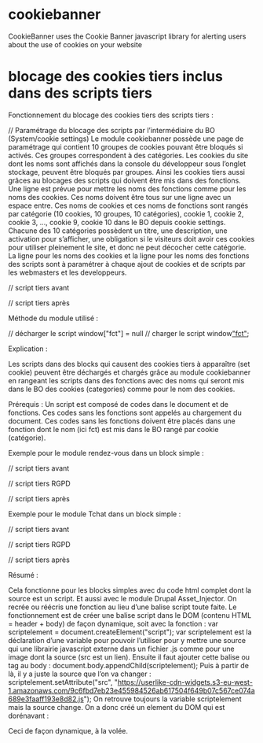 # cookiebanner

CookieBanner uses the Cookie Banner javascript library for alerting users about the use of cookies on your website

# blocage des cookies tiers inclus dans des scripts tiers

Fonctionnement du blocage des cookies tiers des scripts tiers :

// Paramétrage du blocage des scripts par l’intermédiaire du BO (System/cookie settings)
Le module cookiebanner possède une page de paramétrage qui contient 10 groupes de cookies pouvant être bloqués si activés. Ces groupes correspondent à des catégories. Les cookies du site dont les noms sont affichés dans la console du développeur sous l’onglet stockage, peuvent être bloqués par groupes. Ainsi les cookies tiers aussi grâces au blocages des scripts qui doivent être mis dans des fonctions. Une ligne est prévue pour mettre les noms des fonctions comme pour les noms des cookies. Ces noms doivent être tous sur une ligne avec un espace entre. Ces noms de cookies et ces noms de fonctions sont rangés par catégorie (10 cookies, 10 groupes, 10 catégories), cookie 1, cookie 2, cookie 3, …, cookie 9, cookie 10 dans le BO depuis cookie settings. Chacune des 10 catégories possèdent un titre, une description, une activation pour s’afficher, une obligation si le visiteurs doit avoir ces cookies pour utiliser pleinement le site, et donc ne peut décocher cette catégorie. La ligne pour les noms des cookies et la ligne pour les noms des fonctions des scripts sont à paramétrer à chaque ajout de cookies et de scripts par les webmasters et les developpeurs.

// script tiers avant
<script type="text/javascript" src="source.js"></script> 
<script>
	alert("ok");
	$("#id").onclick(...);
	myFunct();
	function myFunct() {
		...
	}
</script> 
// script tiers après
<script>
	function fct (){
		var scriptsrc = "source.js";
		var scriptelement = document.createElement('script');
  		scriptelement.setAttribute('src', scriptsrc);
  		document.body.appendChild(scriptelement);
		alert("ok");
		$("#id").onclick(...);
		myFunct();
	}
	function myFunct() {
		...
	}
</script> 

Méthode du module utilisé :

// décharger le script
window["fct"] = null
// charger le script
window["fct"]();

Explication :

Les scripts dans des blocks qui causent des cookies tiers à apparaître (set cookie) peuvent être déchargés et chargés grâce au module cookiebanner en rangeant les scripts dans des fonctions avec des noms qui seront mis dans le BO des cookies (categories) comme pour le nom des cookies.

Prérequis :
Un script est composé de codes dans le document et de fonctions. Ces codes sans les fonctions sont appelés au chargement du document. Ces codes sans les fonctions doivent être placés dans une fonction dont le nom (ici fct) est mis dans le BO rangé par cookie (catégorie).


Exemple pour le module rendez-vous dans un block simple :

// script tiers avant
<style type="text/css">.simplybook-widget-button {
  font-family: "Open Sans";
  font-weight: bold;
  z-index:99999999;
}
</style>
<script type="text/javascript" src='https://widget.simplybook.it/v2/widget/widget.js'></script> 
<script>
var widget = new SimplybookWidget({"widget_type":"button","url":"https:\/\/mutest.simplybook.it","theme":"space","theme_settings":{"timeline_hide_unavailable":"0","sb_base_color":"#88b2d7","timeline_show_end_time":"0","timeline_modern_display":"as_slots","display_item_mode":"list","sb_review_image":"","dark_font_color":"#474747","light_font_color":"#ffffff","sb_company_label_color":"#ffffff","hide_img_mode":"0","show_sidebar":"1","sb_busy":"#dad2ce","sb_available":"#d3e0f1"},"timeline":"modern","datepicker":"top_calendar","is_rtl":false,"app_config":{"allow_switch_to_ada":0,"predefined":[]},"button_title":"\ud83d\udcc5  Prendre Rendez-Vous","button_background_color":"#1664ad","button_text_color":"#ffffff","button_position":"right","button_position_offset":"60%"});
</script>

// script tiers RGPD
<style type="text/css">.simplybook-widget-button {
  font-family: "Open Sans";
  font-weight: bold;
  z-index:99999999;
}
</style>
<script>
window.cookies_fonctionnels = window.cookies_fonctionnels || []
window.cookies_fonctionnels.push(function() {
    var script = document.createElement('script');
    document.body.appendChild(script);
    script.onload = function () {
var widget = new SimplybookWidget({"widget_type":"button","url":"https:\/\/mutest.simplybook.it","theme":"space","theme_settings":{"timeline_hide_unavailable":"0","sb_base_color":"#88b2d7","timeline_show_end_time":"0","timeline_modern_display":"as_slots","display_item_mode":"list","sb_review_image":"","dark_font_color":"#474747","light_font_color":"#ffffff","sb_company_label_color":"#ffffff","hide_img_mode":"0","show_sidebar":"1","sb_busy":"#dad2ce","sb_available":"#d3e0f1"},"timeline":"modern","datepicker":"top_calendar","is_rtl":false,"app_config":{"allow_switch_to_ada":0,"predefined":[]},"button_title":"\ud83d\udcc5  Prendre Rendez-Vous","button_background_color":"#1664ad","button_text_color":"#ffffff","button_position":"right","button_position_offset":"60%"});
    }
    script.setAttribute('src', 'https://widget.simplybook.it/v2/widget/widget.js');
})
</script>

// script tiers après
<style type="text/css">.simplybook-widget-button { font-family: "Open Sans"; font-weight: bold; z-index:99999999; }
</style>
<script> function chatBot(){ var scriptsrc = 'https://widget.simplybook.it/v2/widget/widget.js'; var scriptelement = document.createElement('script'); scriptelement.setAttribute('src', scriptsrc); document.body.appendChild(scriptelement); var widget = new SimplybookWidget({"widget_type":"button","url":"https:\/\/mutest.simplybook.it","theme":"space","theme_settings":{"timeline_hide_unavailable":"0","sb_base_color":"#88b2d7","timeline_show_end_time":"0","timeline_modern_display":"as_slots","display_item_mode":"list","sb_review_image":"","dark_font_color":"#474747","light_font_color":"#ffffff","sb_company_label_color":"#ffffff","hide_img_mode":"0","show_sidebar":"1","sb_busy":"#dad2ce","sb_available":"#d3e0f1"},"timeline":"modern","datepicker":"top_calendar","is_rtl":false,"app_config":{"allow_switch_to_ada":0,"predefined":[]},"button_title":"\ud83d\udcc5 Prendre Rendez-Vous","button_background_color":"#1664ad","button_text_color":"#ffffff","button_position":"right","button_position_offset":"60%"}); } </script>

Exemple pour le module Tchat dans un block simple :

// script tiers avant
<script async type="text/javascript" src="https://userlike-cdn-widgets.s3-eu-west-1.amazonaws.com/9c6fbd7eb23e455984526ab617504f649b07c567ce074a689e3faaff193e8d82.js"></script>

// script tiers RGPD
<script>
window.cookies_fonctionnels = window.cookies_fonctionnels || []
window.cookies_fonctionnels.push(function() {
	var script = document.createElement("script");
	document.body.appendChild(script);
	script.setAttribute("src", "https://userlike-cdn-widgets.s3-eu-west-1.amazonaws.com/9c6fbd7eb23e455984526ab617504f649b07c567ce074a689e3faaff193e8d82.js");
})
</script>

// script tiers après
<script>
function Tchat() {
 var scriptelement = document.createElement("script");
 document.body.appendChild(scriptelement);
 scriptelement.setAttribute("src", "https://userlike-cdn-widgets.s3-eu-west-1.amazonaws.com/9c6fbd7eb23e455984526ab617504f649b07c567ce074a689e3faaff193e8d82.js");
}
</script>


Résumé :

Cela fonctionne pour les blocks simples avec du code html complet dont la source est un script. Et aussi avec le module Drupal Asset_Injector. On recrée ou réécris une fonction au lieu d’une balise script toute faite. Le fonctionnement est de créer une balise script dans le DOM (contenu HTML = header + body) de façon dynamique, soit <script></script> avec la fonction :
var scriptelement = document.createElement("script");
var scriptelement est la déclaration d’une variable pour pouvoir l’utiliser pour y mettre une source qui une librairie javascript externe dans un fichier .js comme pour une image dont la source (src est un lien).
Ensuite il faut ajouter cette balise ou tag au body :
document.body.appendChild(scriptelement);
Puis à partir de là, il y a juste la source que l’on va changer :
scriptelement.setAttribute("src", "https://userlike-cdn-widgets.s3-eu-west-1.amazonaws.com/9c6fbd7eb23e455984526ab617504f649b07c567ce074a689e3faaff193e8d82.js");
On retrouve toujours la variable scriptelement mais la source change. On a donc créé un element du DOM qui est dorénavant :
<script async type="text/javascript" src="https://userlike-cdn-widgets.s3-eu-west-1.amazonaws.com/9c6fbd7eb23e455984526ab617504f649b07c567ce074a689e3faaff193e8d82.js"></script>
Ceci de façon dynamique, à la volée.

